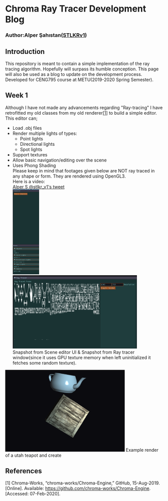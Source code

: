 # Chroma Ray Tracer Development Blog  
### Author:Alper Şahıstan([STLKRv1](https://github.com/STLKRv1)) 

## Introduction  
This repository is meant to contain a simple implementation of the ray tracing algorithm. Hopefully will surpass its humble conception. This page will also be used as a blog to update on the development process. Developed for CENG795 course at METU(2019-2020 Spring Semester).

## Week 1
Although I have not made any advancements regarding "Ray-tracing" I have retrofitted my old classes from my old renderer[[1]](#1) to build a simple editor. This editor can;
* Load .obj files
* Render multiple lights of types:
  * Point lights
  * Directional lights
  * Spot lights
* Support textures
* Allow basic navigation/editing over the scene
* Uses Phong Shading  
Please keep in mind that footages given below are NOT ray traced in any shape or form. They are rendered using OpenGL3.  
Here is a video:  
[Alper Ş @stlkr_v1's tweet](https://twitter.com/stlkr_v1/status/1225586675490971648, "Alper Ş @stlkr_v1's tweet")  
<img src= "resources/ui.PNG" height="270">    <img src= "resources/rf.PNG" width="396" >  
Snapshot from Scene editor UI  &  Snapshot from Ray tracer window(since it uses GPU texture memory when left uninitialized it fetches some random texture).  
  

 

<img src= "resources/editor.PNG" height="260">  
Example render of a utah teapot and create


## References
<a id="1">[1]</a>
Chroma-Works, “chroma-works/Chroma-Engine,” GitHub, 15-Aug-2019. [Online]. Available: https://github.com/chroma-works/Chroma-Engine. [Accessed: 07-Feb-2020].
